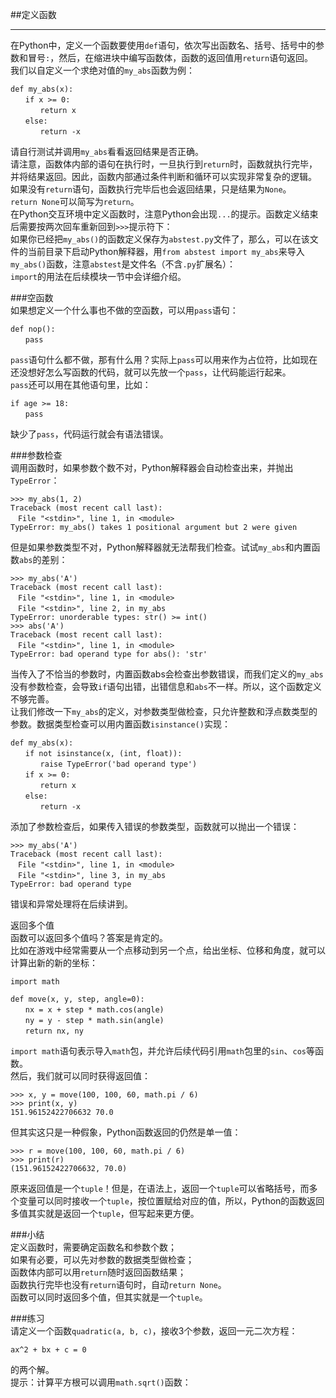 ##定义函数  
________________________________________ 
在Python中，定义一个函数要使用`def`语句，依次写出函数名、括号、括号中的参数和冒号`:`，然后，在缩进块中编写函数体，函数的返回值用`return`语句返回。  
我们以自定义一个求绝对值的`my_abs`函数为例：  

	def my_abs(x):  
	　　if x >= 0:  
	　　　　return x  
	　　else:  
	　　　　return -x  

请自行测试并调用`my_abs`看看返回结果是否正确。  
请注意，函数体内部的语句在执行时，一旦执行到`return`时，函数就执行完毕，并将结果返回。因此，函数内部通过条件判断和循环可以实现非常复杂的逻辑。  
如果没有`return`语句，函数执行完毕后也会返回结果，只是结果为`None`。  
`return None`可以简写为`return`。  
在Python交互环境中定义函数时，注意Python会出现`...`的提示。函数定义结束后需要按两次回车重新回到`>>>`提示符下：  
如果你已经把`my_abs()`的函数定义保存为`abstest.py`文件了，那么，可以在该文件的当前目录下启动Python解释器，用`from abstest import my_abs`来导入`my_abs()`函数，注意`abstest`是文件名（不含`.py`扩展名）：  
`import`的用法在后续模块一节中会详细介绍。  

###空函数  
如果想定义一个什么事也不做的空函数，可以用`pass`语句：  

	def nop():  
	　　pass  
`pass`语句什么都不做，那有什么用？实际上`pass`可以用来作为占位符，比如现在还没想好怎么写函数的代码，就可以先放一个`pass`，让代码能运行起来。  
`pass`还可以用在其他语句里，比如：  

	if age >= 18:  
	　　pass  
缺少了`pass`，代码运行就会有语法错误。  

###参数检查  
调用函数时，如果参数个数不对，Python解释器会自动检查出来，并抛出`TypeError`：  

	>>> my_abs(1, 2)  
	Traceback (most recent call last):  
	　File "<stdin>", line 1, in <module>  
	TypeError: my_abs() takes 1 positional argument but 2 were given  
但是如果参数类型不对，Python解释器就无法帮我们检查。试试`my_abs`和内置函数`abs`的差别：  

	>>> my_abs('A')  
	Traceback (most recent call last):  
	　File "<stdin>", line 1, in <module>  
	　File "<stdin>", line 2, in my_abs  
	TypeError: unorderable types: str() >= int()  
	>>> abs('A')  
	Traceback (most recent call last):  
	　File "<stdin>", line 1, in <module>  
	TypeError: bad operand type for abs(): 'str'  
当传入了不恰当的参数时，内置函数abs会检查出参数错误，而我们定义的`my_abs`没有参数检查，会导致`if`语句出错，出错信息和`abs`不一样。所以，这个函数定义不够完善。  
让我们修改一下`my_abs`的定义，对参数类型做检查，只允许整数和浮点数类型的参数。数据类型检查可以用内置函数`isinstance()`实现：  

	def my_abs(x):  
	　　if not isinstance(x, (int, float)):  
	　　　　raise TypeError('bad operand type')  
	　　if x >= 0:  
	　　　　return x  
	　　else:  
	　　　　return -x  
添加了参数检查后，如果传入错误的参数类型，函数就可以抛出一个错误：  

	>>> my_abs('A')  
	Traceback (most recent call last):  
	　File "<stdin>", line 1, in <module>  
	　File "<stdin>", line 3, in my_abs  
	TypeError: bad operand type  
错误和异常处理将在后续讲到。  

返回多个值  
函数可以返回多个值吗？答案是肯定的。  
比如在游戏中经常需要从一个点移动到另一个点，给出坐标、位移和角度，就可以计算出新的新的坐标：  

	import math  
	
	def move(x, y, step, angle=0):  
	　　nx = x + step * math.cos(angle)  
	　　ny = y - step * math.sin(angle)  
	　　return nx, ny  
`import math`语句表示导入`math`包，并允许后续代码引用`math`包里的`sin`、`cos`等函数。  
然后，我们就可以同时获得返回值：  

	>>> x, y = move(100, 100, 60, math.pi / 6)  
	>>> print(x, y)  
	151.96152422706632 70.0  
但其实这只是一种假象，Python函数返回的仍然是单一值：  

	>>> r = move(100, 100, 60, math.pi / 6)  
	>>> print(r)  
	(151.96152422706632, 70.0)  
原来返回值是一个`tuple`！但是，在语法上，返回一个`tuple`可以省略括号，而多个变量可以同时接收一个`tuple`，按位置赋给对应的值，所以，Python的函数返回多值其实就是返回一个`tuple`，但写起来更方便。  

###小结  
定义函数时，需要确定函数名和参数个数；  
如果有必要，可以先对参数的数据类型做检查；  
函数体内部可以用`return`随时返回函数结果；  
函数执行完毕也没有`return`语句时，自动`return None`。  
函数可以同时返回多个值，但其实就是一个`tuple`。  

###练习  
请定义一个函数`quadratic(a, b, c)`，接收3个参数，返回一元二次方程：  

	ax^2 + bx + c = 0  
的两个解。  
提示：计算平方根可以调用`math.sqrt()`函数：